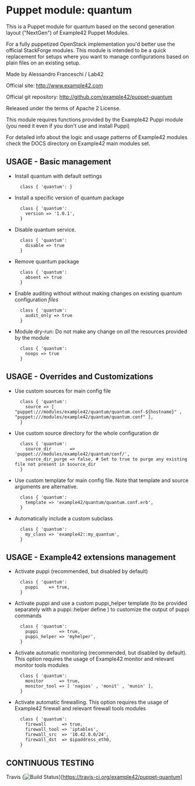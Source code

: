 # Puppet module: quantum

This is a Puppet module for quantum based on the second generation layout ("NextGen") of Example42 Puppet Modules.

For a fully puppetized OpenStack implementation you'd better use the official StackForge modules. This module is intended to be a quick replacement for setups where you want to manage configurations based on plain files on an existing setup.

Made by Alessandro Franceschi / Lab42

Official site: http://www.example42.com

Official git repository: http://github.com/example42/puppet-quantum

Released under the terms of Apache 2 License.

This module requires functions provided by the Example42 Puppi module (you need it even if you don't use and install Puppi)

For detailed info about the logic and usage patterns of Example42 modules check the DOCS directory on Example42 main modules set.


## USAGE - Basic management

* Install quantum with default settings

        class { 'quantum': }

* Install a specific version of quantum package

        class { 'quantum':
          version => '1.0.1',
        }

* Disable quantum service.

        class { 'quantum':
          disable => true
        }

* Remove quantum package

        class { 'quantum':
          absent => true
        }

* Enable auditing without without making changes on existing quantum configuration *files*

        class { 'quantum':
          audit_only => true
        }

* Module dry-run: Do not make any change on *all* the resources provided by the module

        class { 'quantum':
          noops => true
        }


## USAGE - Overrides and Customizations
* Use custom sources for main config file 

        class { 'quantum':
          source => [ "puppet:///modules/example42/quantum/quantum.conf-${hostname}" , "puppet:///modules/example42/quantum/quantum.conf" ], 
        }


* Use custom source directory for the whole configuration dir

        class { 'quantum':
          source_dir       => 'puppet:///modules/example42/quantum/conf/',
          source_dir_purge => false, # Set to true to purge any existing file not present in $source_dir
        }

* Use custom template for main config file. Note that template and source arguments are alternative. 

        class { 'quantum':
          template => 'example42/quantum/quantum.conf.erb',
        }

* Automatically include a custom subclass

        class { 'quantum':
          my_class => 'example42::my_quantum',
        }


## USAGE - Example42 extensions management 
* Activate puppi (recommended, but disabled by default)

        class { 'quantum':
          puppi    => true,
        }

* Activate puppi and use a custom puppi_helper template (to be provided separately with a puppi::helper define ) to customize the output of puppi commands 

        class { 'quantum':
          puppi        => true,
          puppi_helper => 'myhelper', 
        }

* Activate automatic monitoring (recommended, but disabled by default). This option requires the usage of Example42 monitor and relevant monitor tools modules

        class { 'quantum':
          monitor      => true,
          monitor_tool => [ 'nagios' , 'monit' , 'munin' ],
        }

* Activate automatic firewalling. This option requires the usage of Example42 firewall and relevant firewall tools modules

        class { 'quantum':       
          firewall      => true,
          firewall_tool => 'iptables',
          firewall_src  => '10.42.0.0/24',
          firewall_dst  => $ipaddress_eth0,
        }


## CONTINUOUS TESTING

Travis {<img src="https://travis-ci.org/example42/puppet-quantum.png?branch=master" alt="Build Status" />}[https://travis-ci.org/example42/puppet-quantum]
